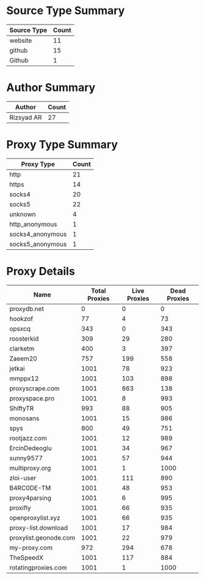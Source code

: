 # Source Type Summary

| Source Type | Count |
|-------------|-------|
| website | 11 |
| github | 15 |
| Github | 1 |


# Author Summary

| Author | Count |
|--------|-------|
| Rizsyad AR | 27 |


# Proxy Type Summary

| Proxy Type | Count |
|------------|-------|
| http | 21 |
| https | 14 |
| socks4 | 20 |
| socks5 | 22 |
| unknown | 4 |
| http_anonymous | 1 |
| socks4_anonymous | 1 |
| socks5_anonymous | 1 |


# Proxy Details

| Name | Total Proxies | Live Proxies | Dead Proxies |
|------|---------------|--------------|---------------|
| proxydb.net | 0 | 0 | 0 |
| hookzof | 77 | 4 | 73 |
| opsxcq | 343 | 0 | 343 |
| roosterkid | 309 | 29 | 280 |
| clarketm | 400 | 3 | 397 |
| Zaeem20 | 757 | 199 | 558 |
| jetkai | 1001 | 78 | 923 |
| mmppx12 | 1001 | 103 | 898 |
| proxyscrape.com | 1001 | 863 | 138 |
| proxyspace.pro | 1001 | 8 | 993 |
| ShiftyTR | 993 | 88 | 905 |
| monosans | 1001 | 15 | 986 |
| spys | 800 | 49 | 751 |
| rootjazz.com | 1001 | 12 | 989 |
| ErcinDedeoglu | 1001 | 34 | 967 |
| sunny9577 | 1001 | 57 | 944 |
| multiproxy.org | 1001 | 1 | 1000 |
| zloi-user | 1001 | 111 | 890 |
| B4RC0DE-TM | 1001 | 48 | 953 |
| proxy4parsing | 1001 | 6 | 995 |
| proxifly | 1001 | 66 | 935 |
| openproxylist.xyz | 1001 | 66 | 935 |
| proxy-list.download | 1001 | 17 | 984 |
| proxylist.geonode.com | 1001 | 22 | 979 |
| my-proxy.com | 972 | 294 | 678 |
| TheSpeedX | 1001 | 117 | 884 |
| rotatingproxies.com | 1001 | 1 | 1000 |
